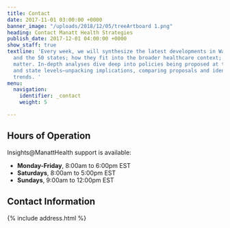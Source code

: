 ```yaml
---
title: Contact
date: 2017-11-01 03:00:00 +0000
banner_image: "/uploads/2018/12/05/treeArtboard 1.png"
heading: Contact Manatt Health Strategies
publish_date: 2017-12-01 04:00:00 +0000
show_staff: true
textline: 'Every week, we will synthesize the latest developments in Washington, D.C.,
  and the 50 states; how they fit into the broader healthcare context; and why they
  matter. In-depth analyses dive deep into policies being proposed at the federal
  and state levels—unpacking implications, comparing proposals and identifying national
  trends. '
menu:
  navigation:
    identifier: _contact
    weight: 5

---
```

## Hours of Operation

Insights@ManattHealth support is available:

* **Monday-Friday**, 8:00am to 6:00pm EST
* **Saturdays**, 8:00am to 5:00pm EST
* **Sundays**, 9:00am to 12:00pm EST

## Contact Information

{% include address.html %}